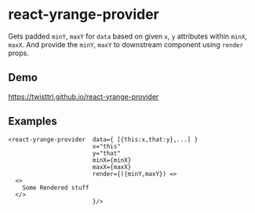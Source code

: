 # react-yrange-provider
Gets padded `minY`, `maxY` for `data` based on given `x`, `y` attributes within `minX`, `maxX`. And provide the `minY`, `maxY` to downstream component using `render` props.

## Demo
https://twisttrl.github.io/react-yrange-provider

## Examples
```
<react-yrange-provider  data={ [{this:x,that:y},...] }
                        x="this"
                        y="that"
                        minX={minX}
                        maxX={maxX}
                        render={({minY,maxY}) =>
  <>
    Some Rendered stuff
  </>
                        }/>
```

